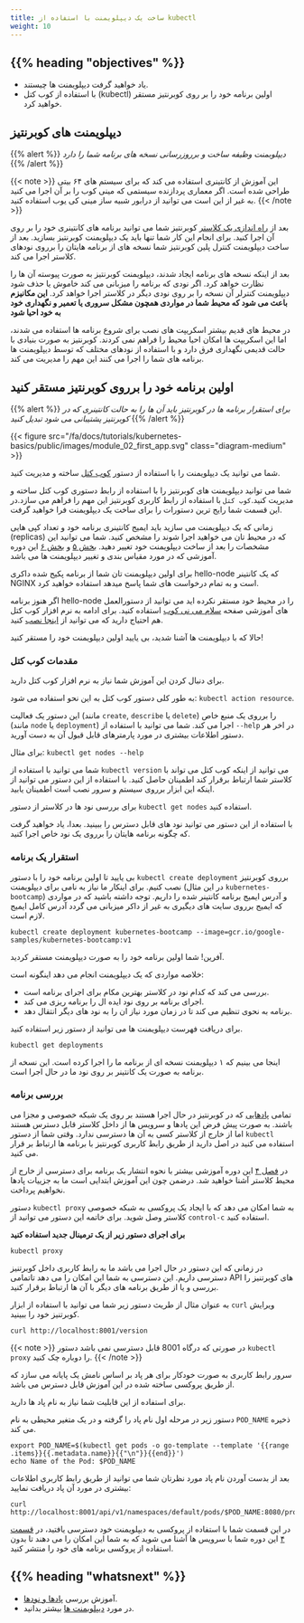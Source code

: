 ```yaml
---
title: ساخت یک دیپلویمنت با استفاده از kubectl
weight: 10
---
```


## {{% heading "objectives" %}}

* یاد خواهید گرفت دیپلویمنت ها چیستند.
* با استفاده از کوب کتل (kubectl) اولین برنامه خود را بر روی کوبرنتیز مستقر خواهید کرد.

## دیپلویمنت های کوبرنتیز

{{% alert %}}
_دیپلوبمنت وظیفه ساخت و برروزرسانی نسخه های برنامه شما را دارد_
{{% /alert %}}

{{< note >}}
این آموزش از کانتینری استفاده می کند که برای سیستم های ۶۴ بیتی طراحی شده است. اگر معماری پردازنده سیستمی که مینی کوب را بر آن اجرا می کنید به غیر از این است می توانید از درابور شبیه ساز مینی کی یوب استفاده کنید.
{{< /note >}}

بعد از [راه اندازی یک کلاستر](/docs/tutorials/kubernetes-basics/create-cluster/cluster-intro/) کوبرنتیز شما می توانید برنامه های کانتینری خود را بر روی آن اجرا کنید. برای انجام این کار شما تنها باید یک دیپلویمنت کوبرنتیز بسازید. بعد از ساخت دیپلویمنت کنترل پلین کوبرنتیز شما نسخه های از برنامه هایتان را برروی نودهای کلاستر اجرا می کند.

بعد از اینکه نسخه های برنامه ایجاد شدند، دیپلویمنت کوبرنتیز به صورت پیوسته آن ها را نظارت خواهد کرد.
اگر نودی که برنامه را میزبانی می کند خاموش یا حذف شود دیپلویمنت کنترلر آن نسخه را بر روی نودی دیگر در کلاستر اجرا خواهد کرد.
**این مکانیزم باعث می شود که محیط شما در مواردی همچون مشکل سروری یا تعمیر و نگهداری خود به خود احیا شود**

در محیط های قدیم بیشتر اسکریپت های نصب برای شروع برنامه ها استفاده می شدند، اما این اسکریپت ها امکان احیا محیط را فراهم نمی کردند. کوبرنتیز به صورت بنیادی با حالت قدیمی نگهداری فرق دارد و با استفاده از نودهای مختلف که توسط دیپلویمنت ها برنامه های شما را اجرا می کنند این مهم را مدیریت می کند.

## اولین برنامه خود را برروی کوبرنتیز مستقر کنید

{{% alert %}}
_برای استقرار برنامه ها در کوبرنتیز باید آن ها را به حالت کانتینری که در کوبرنتیز پشتیبانی می شود تبدیل کنید_
{{% /alert %}}

{{< figure src="/fa/docs/tutorials/kubernetes-basics/public/images/module_02_first_app.svg" class="diagram-medium" >}}

شما می توانید یک دیپلویمنت را با استفاده از دستور [کوب کتل](/docs/reference/kubectl/) ساخته و مدیریت کنید.

شما می توانید دیپلویمنت های کوبرنتیز را با استفاده از رابط دستوری کوب کتل ساخته و مدیریت کنید.`کوب کتل` با استفاده از رابط کاربری کوبرنتیز این مهم را فراهم می سازد.در این قسمت شما رایج ترین دستورات را برای ساخت یک دیپلویمنت فرا خواهید گرفت.

زمانی که یک دیپلویمنت می سازید باید ایمیج کانتینری برنامه خود و تعداد کپی هایی (replicas) که در محیط تان می خواهید اجرا شوند را مشخص کنید.
شما می توانید این مشخصات را بعد از ساخت دیپلویمنت خود تغییر دهید.
[بخش ۵](/docs/tutorials/kubernetes-basics/scale/scale-intro/) و [بخش ۶](/docs/tutorials/kubernetes-basics/update/update-intro/) این دوره آموزشی که در مورد مقیاس بندی و تغییر دیپلویمنت ها می باشد.

برای اولین دیپلویمنت تان شما از برنامه پکیج شده داکری hello-node که یک کانتینر NGINX است و به تمام درخواست های شما پاسخ میدهد استفاده خواهید کرد.

اگر هنوز برنامه hello-node را در محیط خود مستقر نکرده اید می توانید از دستورالعمل های آموزشی صفحه [سلام می نی کوب](docs/tutorials/hello-minikube/) استفاده کنید.
برای ادامه به نرم افزار کوب کتل هم احتیاج دارید که می توانید از [اینجا نصب](http://localhost:1313/fa/docs/tutorials/hello-minikube/) کنید.

حالا که با دیپلویمنت ها آشنا شدید، بی یایید اولین دیپلویمنت خود را مستقر کنید!

### مقدمات کوب کتل

برای دنبال کردن این آموزش شما نیاز به نرم افزار کوب کتل دارید.

به طور کلی دستور کوب کتل به این نحو استفاده می شود: `kubectl action resource`.

این دستور یک فعالیت (مانند `create`, `describe` یا `delete`) را برروی یک منبع خاص (مانند `node` یا `deployment`) اجرا می کند.
شما می توانید با استفاده از `--help` در اخر هر دستور اطلاعات بیشتری در مورد پارمترهای قابل قبول آن به دست آورید.

برای مثال: `kubectl get nodes --help`

شما می توانید با استفاده از `kubectl version` می توانید از اینکه کوب کتل می تواند با کلاستر شما ارتباط برقرار کند اطمینان حاصل کنید. با استفاده از این دستور می توانید از اینکه این ابزار برروی سیستم و سرور نصب است اطمینان یابید.

برای بررسی نود ها در کلاستر از دستور `kubectl get nodes` استفاده کنید.

با استفاده از این دستور می توانید نود های قابل دسترس را ببینید. بعدا، یاد خواهید گرفت که چگونه برنامه هایتان را برروی یک نود خاص اجرا کنید.

### استقرار یک برنامه

بی یایید تا اولین برنامه خود را با دستور `kubectl create deployment` برروی کوبرنتیز نصب کنیم.
برای اینکار ما نیاز به نامی برای دیپلویمنت (در این مثال `kubernetes-bootcamp`) و آدرس ایمیج برنامه کانتینر شده را داریم.
توجه داشته باشید که در مواردی که ایمیج برروی سایت های دیگیری به غیر از داکر میزبانی می گردد آدرس کامل ایمیج لازم است.

```shell
kubectl create deployment kubernetes-bootcamp --image=gcr.io/google-samples/kubernetes-bootcamp:v1
```

آفرین! شما اولین برنامه خود را به صورت دیپلویمنت مستقر کردید.

خلاصه مواردی که یک دیپلویمنت انجام می دهد اینگونه است:

* بررسی می کند که کدام نود در کلاستر بهترین مکام برای اجرای برنامه است. 
* اجرای برنامه بر روی نود ایده ال را برنامه ریزی می کند.
* برنامه به نحوی تنظیم می کند تا در زمان مورد نیاز ان را به نود های دیگر انتقال دهد.

برای دریافت فهرست دیپلویمنت ها می توانید از دستور زیر استفاده کنید.

```shell
kubectl get deployments
```

اینجا می بینیم که ۱ دیپلویمنت نسخه ای از برنامه ما را اجرا کرده است. این نسخه از برنامه به صورت یک کانتینر بر روی نود ما در حال اجرا است.

### بررسی برنامه

تمامی [پادهایی](/docs/concepts/workloads/pods/) که در کوبرنتیز در حال اجرا هستند بر روی یک شبکه خصوصی و مجزا می باشند.
به صورت پیش فرض این پادها و سرویس ها از داخل کلاستر قابل دسترس هستند اما از خارج از کلاستر کسی به آن ها دسترسی ندارد.
وقتی شما از دستور `kubectl` استفاده می کنید در اصل دارید از طریق رابط کاربری کوبرنتیز با برنامه ها ارتباط بر قرار می کنید.

در [فصل ۴](http://localhost:1313/fa/docs/tutorials/kubernetes-basics/expose/) این دوره آموزشی بیشتر با نحوه انتشار یک برنامه برای دسترسی از خارج از محیط کلاستر آشنا خواهید شد.
درضمن چون این آموزش ابتدایی است ما به جزییات پادها نخواهیم پرداخت.

دستور `kubectl proxy` به شما امکان می دهد که با ایجاد یک پروکسی به شبکه خصوصی کلاستر وصل شوید.
برای خاتمه این دستور می توانید از `control-c` استفاده کنید.

**برای اجرای دستور زیر از یک ترمینال جدید استفاده کنید**

```shell
kubectl proxy
```
در زمانی که این دستور در حال اجرا می باشد ما به رابط کاربری داخل کوبرتنیز دسترسی داریم.
این دسترسی به شما این امکان را می دهد تاتمامی API های کوبرتنیز را بررسی و یا از طریق برنامه های دیگر با آن ها ارتباط برقرار کنید.

به عنوان مثال از طریث دستور زیر شما می توانید با استفاده از ابزار `curl` ویرایش کوبرتنیز خود را ببینید.

```shell
curl http://localhost:8001/version
```

{{< note >}}
در صورتی که درگاه 8001 قابل دسترسی نمی باشد دستور `kubectl proxy` را دوباره چک کنید.
{{< /note >}}

سرور رابط کاربری به صورت خودکار برای هر پاد بر اساس نامش یک پایانه می سازد که از طریق پروکسی ساخته شده در این آموزش قابل دسترس می باشد.

برای استفاده از این قابلیت شما نیاز به نام پاد ها دارید.

دستور زیر در مرحله اول نام پاد را گرفته و در یک متغیر محیطی به نام `POD_NAME` ذخیره می کند.

```shell
export POD_NAME=$(kubectl get pods -o go-template --template '{{range .items}}{{.metadata.name}}{{"\n"}}{{end}}')
echo Name of the Pod: $POD_NAME
```

بعد از بدست آوردن نام پاد مورد نظرتان شما می توانید از طریق رابط کاربری اطلاعات بیشتری در مورد آن پاد دریافت نمایید:

```shell
curl http://localhost:8001/api/v1/namespaces/default/pods/$POD_NAME:8080/proxy/
```

در این قسمت شما با استفاده از پروکسی به دیپلویمنت خود دسترسی یافتید، در [قسمت ۴](http://localhost:1313/fa/docs/tutorials/kubernetes-basics/expose/http://localhost:1313/fa/docs/tutorials/kubernetes-basics/expose/) این دوره شما با سرویس ها آشنا می شوید که به شما این امکان را می دهند تا بدون استفاده از پروکسی برنامه های خود را منتشر کنید.

## {{% heading "whatsnext" %}}

* آموزش بررسی [پادها و نودها](/docs/tutorials/kubernetes-basics/explore/explore-intro/).
* در مورد [دیپلویمنت ها](/docs/concepts/workloads/controllers/deployment/) بیشتر بدانید.
